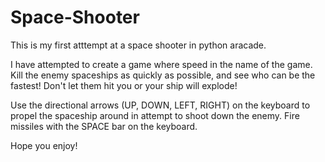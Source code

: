 # Space-Shooter

This is my first atttempt at a space shooter in python aracade.

I have attempted to create a game where speed in the name of the game. Kill the enemy spaceships as quickly as possible, and see who can be the fastest! Don't let them hit you or your ship will explode!

Use the directional arrows (UP, DOWN, LEFT, RIGHT) on the keyboard to propel the spaceship around in attempt to shoot down the enemy. Fire missiles with the SPACE bar on the keyboard. 

Hope you enjoy!

